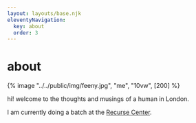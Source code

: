 ```yaml
---
layout: layouts/base.njk
eleventyNavigation:
  key: about
  order: 3
---
```


# about

{% image "../../public/img/feeny.jpg", "me", "10vw", [200] %}

hi! welcome to the thoughts and musings of a human in London.

I am currently doing a batch at the [Recurse Center](https://www.recurse.com/).
